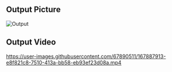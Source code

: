 ## Output Picture
![Output](https://user-images.githubusercontent.com/67890511/167887874-dbea226c-06bb-40c8-8dff-25aad5b81f74.png)

## Output Video


https://user-images.githubusercontent.com/67890511/167887913-e8f821c8-7510-413a-bb58-eb93ef23d08a.mp4

